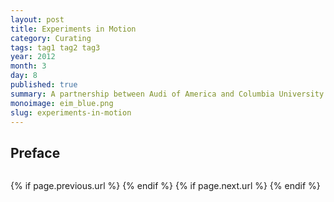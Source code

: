 ```yaml
---
layout: post
title: Experiments in Motion
category: Curating
tags: tag1 tag2 tag3
year: 2012
month: 3
day: 8
published: true
summary: A partnership between Audi of America and Columbia University's Graduate School of Architecture, Planning and Preservation as part of the Audi Urban Future Initiative. We were the project curators.
monoimage: eim_blue.png
slug: experiments-in-motion
---
```


<div class="row-fluid project-page">	
	<div class="span9">
	  <h2>Preface</h2>
	</div>
</div> 

<div class="row">	
	<div class="span9 column">
			<p class="pull-right">{% if page.previous.url %} <a href="{{page.previous.url}}" title="Previous Post: {{page.previous.title}}"><i class="icon-chevron-left"></i></a> 	{% endif %}   {% if page.next.url %} 	<a href="{{page.next.url}}" title="Next Post: {{page.next.title}}"><i class="icon-chevron-right"></i></a> 	{% endif %} </p>  
	</div>
</div>


<!-- Twitter -->
<script>!function(d,s,id){var js,fjs=d.getElementsByTagName(s)[0];if(!d.getElementById(id)){js=d.createElement(s);js.id=id;js.src="//platform.twitter.com/widgets.js";fjs.parentNode.insertBefore(js,fjs);}}(document,"script","twitter-wjs");</script>

